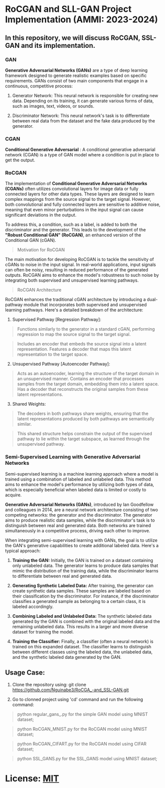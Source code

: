 # RoCGAN and SLL-GAN Project Implementation (AMMI: 2023-2024)

## In this repository, we will discuss RoCGAN, SSL-GAN and its implementation.

### GAN

**Generative Adversarial Networks (GANs)** are a type of deep learning framework designed to generate realistic examples based on specific requirements. GANs consist of two main components that engage in a continuous, competitive process:

1. Generator Network: This neural network is responsible for creating new data. Depending on its training, it can generate various forms of data, such as images, text, videos, or sounds.

2. Discriminator Network: This neural network's task is to differentiate between real data from the dataset and the fake data produced by the generator.

### CGAN

**Conditional Generative Adversarial** : A conditional generative adversarial network (CGAN) is a type of GAN model where a condition is put in place to get the output.

### RoCGAN

The implementation of **Conditional Generative Adversarial Networks (CGANs)** often utilizes convolutional layers for image data or fully connected layers for other data types. These layers are designed to learn complex mappings from the source signal to the target signal. However, both convolutional and fully connected layers are sensitive to additive noise, meaning that even minor perturbations in the input signal can cause significant deviations in the output.

To address this, a condition, such as a label, is added to both the discriminator and the generator. This leads to the development of the **"Robust Conditional GAN" (RoCGAN)**, an enhanced version of the Conditional GAN (cGAN).

> Motivation for RoCGAN

The main motivation for developing RoCGAN is to tackle the sensitivity of cGANs to noise in the input signal. In real-world applications, input signals can often be noisy, resulting in reduced performance of the generated outputs. RoCGAN aims to enhance the model's robustness to such noise by integrating both supervised and unsupervised learning pathways.

> RoCGAN Architecture

RoCGAN enhances the traditional cGAN architecture by introducing a dual-pathway module that incorporates both supervised and unsupervised learning pathways. Here's a detailed breakdown of the architecture:

1. Supervised Pathway [Regression Pathway]:

 > Functions similarly to the generator in a standard cGAN, performing regression to map the source signal to the target signal.

> Includes an encoder that embeds the source signal into a latent representation. Features a decoder that maps this latent representation to the target space. 

2. Unsupervised Pathway [Autoencoder Pathway]:

> Acts as an autoencoder, learning the structure of the target domain in an unsupervised manner.
> Contains an encoder that processes samples from the target domain, embedding them into a latent space.
Has a decoder that reconstructs the original samples from these latent representations.

3. Shared Weights:

> The decoders in both pathways share weights, ensuring that the latent representations produced by both pathways are semantically similar.

> This shared structure helps constrain the output of the supervised pathway to lie within the target subspace, as learned through the unsupervised pathway.


### Semi-Supervised Learning with Generative Adversarial Networks

Semi-supervised learning is a machine learning approach where a model is trained using a combination of labeled and unlabeled data. This method aims to enhance the model's performance by utilizing both types of data, which is especially beneficial when labeled data is limited or costly to acquire.

**Generative Adversarial Networks (GANs)**, introduced by Ian Goodfellow and colleagues in 2014, are a neural network architecture consisting of two competing networks: the generator and the discriminator. The generator aims to produce realistic data samples, while the discriminator's task is to distinguish between real and generated data. Both networks are trained simultaneously in a competitive process, driving each other to improve.

When integrating semi-supervised learning with GANs, the goal is to utilize the GAN's generative capabilities to create additional labeled data. Here's a typical approach:

1. **Training the GAN:** Initially, the GAN is trained on a dataset containing only unlabeled data. The generator learns to produce data samples that mimic the distribution of the training data, while the discriminator learns to differentiate between real and generated data.

2. **Generating Synthetic Labeled Data:** After training, the generator can create synthetic data samples. These samples are labeled based on their classification by the discriminator. For instance, if the discriminator classifies a generated sample as belonging to a certain class, it is labeled accordingly.

3. **Combining Labeled and Unlabeled Data:** The synthetic labeled data generated by the GAN is combined with the original labeled data and the remaining unlabeled data. This results in a larger and more diverse dataset for training the model.

4. **Training the Classifier:** Finally, a classifier (often a neural network) is trained on this expanded dataset. The classifier learns to distinguish between different classes using the labeled data, the unlabeled data, and the synthetic labeled data generated by the GAN.

## Usage Case:

1. Clone the repository using: git clone https://github.com/Nguinabe3/RoCGA_-and_SSL-GAN.git

2. Go to clonned project using 'cd' command and run the following command:

>  python regular_gans_.py for the simple GAN model using MNIST dataset;

>  python RoCGAN_MNIST.py for the RoCGAN model using MNIST dataset;

>  python RoCGAN_CIFART.py for the RoCGAN model using CIFAR dataset;

>  python SSL_GANS.py for the SSL_GANS model using MNIST dataset;


# License: [MIT](https://choosealicense.com/licenses/mit/)
